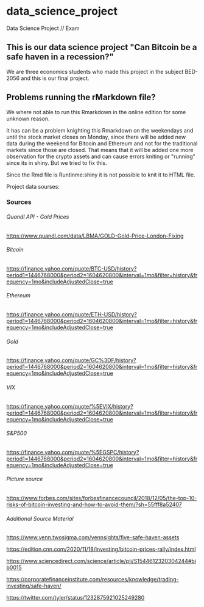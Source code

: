 # data_science_project
Data Science Project // Exam

## This is our data science project "Can Bitcoin be a safe haven in a recession?"
We are three economics students who made this project in the subject BED-2056 and this is our final project. 

## Problems running the rMarkdown file? 

We where not able to run this Rmarkdown in the online edition for some unknown reason.

It has can be a problem knighting this Rmarkdown on the weekendays and until the stock market closes on Monday, since there will be added new data during the weekend for Bitcoin and Ethereum and not for the traditional markets since those are closed. That means that it will be added one more observation for the crypto assets and can cause errors kniting or "running" since its in shiny. But we tried to fix this. 

Since the Rmd file is Runtinme:shiny it is not possible to knit it to HTML file. 


Project data sourses:
### Sources

###### Quandl API - Gold Prices
https://www.quandl.com/data/LBMA/GOLD-Gold-Price-London-Fixing

###### Bitcoin
https://finance.yahoo.com/quote/BTC-USD/history?period1=1446768000&period2=1604620800&interval=1mo&filter=history&frequency=1mo&includeAdjustedClose=true

###### Ethereum
https://finance.yahoo.com/quote/ETH-USD/history?period1=1446768000&period2=1604620800&interval=1mo&filter=history&frequency=1mo&includeAdjustedClose=true

###### Gold
https://finance.yahoo.com/quote/GC%3DF/history?period1=1446768000&period2=1604620800&interval=1mo&filter=history&frequency=1mo&includeAdjustedClose=true

###### VIX
https://finance.yahoo.com/quote/%5EVIX/history?period1=1446768000&period2=1604620800&interval=1mo&filter=history&frequency=1mo&includeAdjustedClose=true

###### S&P500
https://finance.yahoo.com/quote/%5EGSPC/history?period1=1446768000&period2=1604620800&interval=1mo&filter=history&frequency=1mo&includeAdjustedClose=true

###### Picture source
https://www.forbes.com/sites/forbesfinancecouncil/2018/12/05/the-top-10-risks-of-bitcoin-investing-and-how-to-avoid-them/?sh=55fff8a52407

###### Additional Source Material

https://www.venn.twosigma.com/vennsights/five-safe-haven-assets

https://edition.cnn.com/2020/11/18/investing/bitcoin-prices-rally/index.html

https://www.sciencedirect.com/science/article/pii/S1544612320304244#bib0015

https://corporatefinanceinstitute.com/resources/knowledge/trading-investing/safe-haven/

https://twitter.com/tyler/status/1232875921025249280


